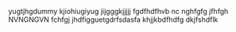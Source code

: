 yugtjhgdummy kjiohiugiyug jijgggkjjjjj
fgdfhdfhvb nc nghfgfg
jfhfgh NVNGNGVN 
fchfgj
jhdfigguetgdrfsdasfa
khjjkbdfhdfg
dkjfshdflk
